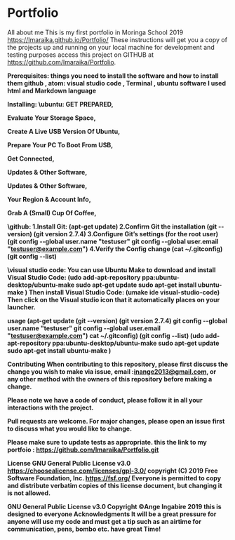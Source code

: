 # Portfolio 
All about me
This is my first portfolio in Moringa School 2019 https://Imaraika.github.io/Portfolio/ 
These instructions will get you a copy of the projects up and running on your local machine 
for development and testing purposes access this project on GITHUB at https://github.com/Imaraika/Portfolio.

<strong>Prerequisites:<strong>
things you need to install the software and how to install them github , 
atom: visual studio code , Terminal , ubuntu software I used html and Markdown language

Installing:
\ubuntu: GET PREPARED,

Evaluate Your Storage Space,

Create A Live USB Version Of Ubuntu,

Prepare Your PC To Boot From USB,

Get Connected,

Updates & Other Software,

Updates & Other Software,

Your Region & Account Info,

Grab A (Small) Cup Of Coffee,

\github: 
1.Install Git: (apt-get update) 
2.Confirm Git the installation (git --version) (git version 2.7.4)
3.Configure Git’s settings (for the root user) 
(git config --global user.name "testuser" git config --global user.email "testuser@example.com") 
4.Verify the Config change (cat ~/.gitconfig) (git config --list)

\visual studio code: 
You can use Ubuntu Make to download and install Visual Studio Code: 
(udo add-apt-repository ppa:ubuntu-desktop/ubuntu-make sudo apt-get update sudo apt-get install ubuntu-make ) 
Then install Visual Studio Code:
(umake ide visual-studio-code) Then click on the Visual studio icon that it automatically places on your launcher.

usage
(apt-get update (git --version) (git version 2.7.4)
git config --global user.name "testuser" git config --global user.email "testuser@example.com") 
cat ~/.gitconfig) (git config --list)
(udo add-apt-repository ppa:ubuntu-desktop/ubuntu-make sudo apt-get update sudo apt-get install ubuntu-make )

Contributing
When contributing to this repository, please first discuss the change you wish to make via issue, 
email :inange2013@gmail.com, or any other method with the owners of this repository before making a change.

Please note we have a code of conduct, please follow it in all your interactions with the project.

Pull requests are welcome. For major changes, please open an issue first to discuss what you would like to change.

Please make sure to update tests as appropriate.
this the link to my portfoio : https://github.com/Imaraika/Portfolio.git

License
GNU General Public License v3.0 https://choosealicense.com/licenses/gpl-3.0/ 
copyright (C) 2019 Free Software Foundation, 
Inc. https://fsf.org/ Everyone is permitted to copy and distribute verbatim copies of this license document,
but changing it is not allowed.

GNU General Public License v3.0 Copyright ©️Ange Ingabire 2019 this is designed to everyone
Acknowledgments
It will be a great pressure for anyone will use my code and must get a tip such as an airtime for communication, pens, bombo etc.
have great Time!
